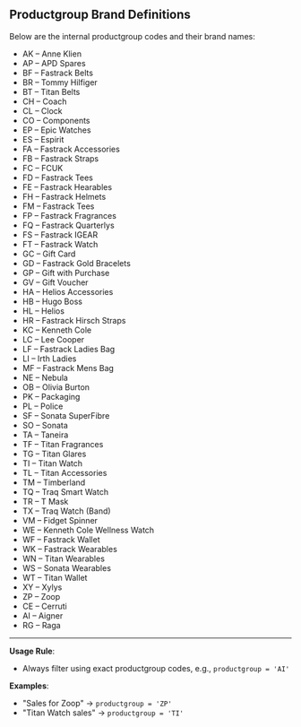 ## Productgroup Brand Definitions

Below are the internal productgroup codes and their brand names:

- AK – Anne Klien  
- AP – APD Spares  
- BF – Fastrack Belts  
- BR – Tommy Hilfiger  
- BT – Titan Belts  
- CH – Coach  
- CL – Clock  
- CO – Components  
- EP – Epic Watches  
- ES – Espirit  
- FA – Fastrack Accessories  
- FB – Fastrack Straps  
- FC – FCUK  
- FD – Fastrack Tees  
- FE – Fastrack Hearables  
- FH – Fastrack Helmets  
- FM – Fastrack Tees  
- FP – Fastrack Fragrances  
- FQ – Fastrack Quarterlys  
- FS – Fastrack IGEAR  
- FT – Fastrack Watch  
- GC – Gift Card  
- GD – Fastrack Gold Bracelets  
- GP – Gift with Purchase  
- GV – Gift Voucher  
- HA – Helios Accessories  
- HB – Hugo Boss  
- HL – Helios  
- HR – Fastrack Hirsch Straps  
- KC – Kenneth Cole  
- LC – Lee Cooper  
- LF – Fastrack Ladies Bag  
- LI – Irth Ladies  
- MF – Fastrack Mens Bag  
- NE – Nebula  
- OB – Olivia Burton  
- PK – Packaging  
- PL – Police  
- SF – Sonata SuperFibre  
- SO – Sonata  
- TA – Taneira  
- TF – Titan Fragrances  
- TG – Titan Glares  
- TI – Titan Watch  
- TL – Titan Accessories  
- TM – Timberland  
- TQ – Traq Smart Watch  
- TR – T Mask  
- TX – Traq Watch (Band)  
- VM – Fidget Spinner  
- WE – Kenneth Cole Wellness Watch  
- WF – Fastrack Wallet  
- WK – Fastrack Wearables  
- WN – Titan Wearables  
- WS – Sonata Wearables  
- WT – Titan Wallet  
- XY – Xylys  
- ZP – Zoop  
- CE – Cerruti  
- AI – Aigner  
- RG – Raga  

---

**Usage Rule**:
- Always filter using exact productgroup codes, e.g., `productgroup = 'AI'`

**Examples**:
- "Sales for Zoop" → `productgroup = 'ZP'`
- "Titan Watch sales" → `productgroup = 'TI'`
